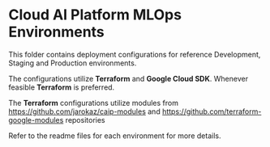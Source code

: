 # Cloud AI Platform MLOps Environments
This folder contains deployment configurations for reference Development, Staging and Production environments.

The configurations utilize **Terraform** and **Google Cloud SDK**.  Whenever feasible **Terraform** is preferred. 

The **Terraform** configurations utilize modules from
https://github.com/jarokaz/caip-modules and
https://github.com/terraform-google-modules
repositories

Refer to the readme files for each environment for more details.

